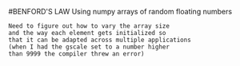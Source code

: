 
#BENFORD'S LAW 
	Using numpy arrays of random floating numbers
	
	Need to figure out how to vary the array size 
	and the way each element gets initialized so
	that it can be adapted across multiple applications
	(when I had the gscale set to a number higher 
	than 9999 the compiler threw an error)
